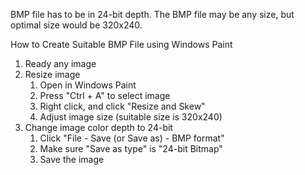 BMP file has to be in 24-bit depth.
The BMP file may be any size, but optimal size would be 320x240.

How to Create Suitable BMP File using Windows Paint
1. Ready any image
2. Resize image
    1. Open in Windows Paint
    2. Press "Ctrl + A" to select image
    3. Right click, and click "Resize and Skew"
    4. Adjust image size (suitable size is 320x240)
3. Change image color depth to 24-bit
    1. Click "File - Save (or Save as) - BMP format"
    2. Make sure "Save as type" is "24-bit Bitmap"
    3. Save the image
